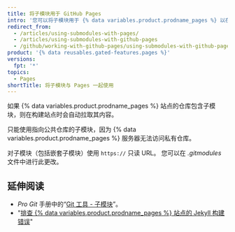 ```yaml
---
title: 将子模块用于 GitHub Pages
intro: '您可以将子模块用于 {% data variables.product.prodname_pages %} 以在站点代码中包含其他项目。'
redirect_from:
  - /articles/using-submodules-with-pages/
  - /articles/using-submodules-with-github-pages
  - /github/working-with-github-pages/using-submodules-with-github-pages
product: '{% data reusables.gated-features.pages %}'
versions:
  fpt: '*'
topics:
  - Pages
shortTitle: 将子模块与 Pages 一起使用
---
```


如果 {% data variables.product.prodname_pages %} 站点的仓库包含子模块，则在构建站点时会自动拉取其内容。

只能使用指向公共仓库的子模块，因为 {% data variables.product.prodname_pages %} 服务器无法访问私有仓库。

对子模块（包括嵌套子模块）使用 `https://` 只读 URL。 您可以在 _.gitmodules_ 文件中进行此更改。

## 延伸阅读

- _Pro Git_ 手册中的“[Git 工具 - 子模块](https://git-scm.com/book/en/Git-Tools-Submodules)”。
- "[排查 {% data variables.product.prodname_pages %} 站点的 Jekyll 构建错误](/articles/troubleshooting-jekyll-build-errors-for-github-pages-sites)"
